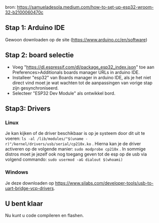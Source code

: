 bron: https://samueladesola.medium.com/how-to-set-up-esp32-wroom-32-b2100060470c

## Stap 1: Arduino IDE
Gewoon downloaden op de site (https://www.arduino.cc/en/software)

## Stap 2: board selectie
 - Voeg "https://dl.espressif.com/dl/package_esp32_index.json" toe aan Preferences>Additionals boards manager URLs in arduino IDE.
 - Installeer "esp32" van Boards manager in arduino IDE, als je het niet direct vind moet je wat wachten tot de aanpassingen van vorige stap zijn gesynchroniseerd.
 - Selecteer "ESP32 Dev Module" als ontwikkel bord.
## Stap3: Drivers
### Linux
Je kan kijken of de driver beschikbaar is op je systeem door dit uit te voeren:
`ls -al /lib/modules/"$(uname -r)"/kernel/drivers/usb/serial/cp210x.ko`
. Hierna kan je de driver activeren op de volgende manier:
`sudo modprobe cp210x`
. In sommige distros moet je jezelf ook nog toegang geven tot de esp op de usb via volgend commando:
`sudo usermod -aG dialout $(whoami)`
### Windows
Je deze downloaden op https://www.silabs.com/developer-tools/usb-to-uart-bridge-vcp-drivers.

## U bent klaar
Nu kunt u code compileren en flashen.
